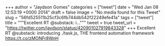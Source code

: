 
+++
author = "Jaydson Gomes"
categories = ["tweet"]
date = "Wed Jan 08 12:53:19 +0000 2014"
draft = false
image = "No media found for this Tweet"
slug = "56fd525511b25cf3c6fb744db542f22249efe41a"
tags = ["tweet"]
title = """Excellent RT @substack: i..."""
tweet = true
tweet_url = "https://twitter.com/jaydson/status/420901027919843328"
+++
Excellent RT @substack: introducing ./task.js, THE frontend automation framework https://t.co/zMONFr8WnH
